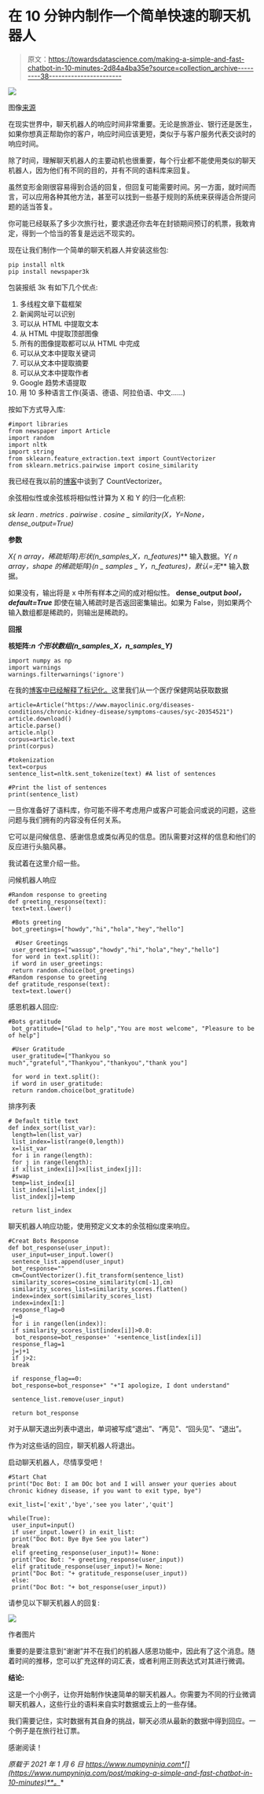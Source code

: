 # 在 10 分钟内制作一个简单快速的聊天机器人

> 原文：<https://towardsdatascience.com/making-a-simple-and-fast-chatbot-in-10-minutes-2d84a4ba35e?source=collection_archive---------38----------------------->

![](img/7877801fc451b05588304fd259936944.png)

图像[来源](https://unsplash.com/photos/uLnmmE8Y0E4?utm_source=unsplash&utm_medium=referral&utm_content=creditShareLink)

在现实世界中，聊天机器人的响应时间非常重要。无论是旅游业、银行还是医生，如果你想真正帮助你的客户，响应时间应该更短，类似于与客户服务代表交谈时的响应时间。

除了时间，理解聊天机器人的主要动机也很重要，每个行业都不能使用类似的聊天机器人，因为他们有不同的目的，并有不同的语料库来回复。

虽然变形金刚很容易得到合适的回复，但回复可能需要时间。另一方面，就时间而言，可以应用各种其他方法，甚至可以找到一些基于规则的系统来获得适合所提问题的适当答复。

你可能已经联系了多少次旅行社，要求退还你去年在封锁期间预订的机票，我敢肯定，得到一个恰当的答复是远远不现实的。

现在让我们制作一个简单的聊天机器人并安装这些包:

```
pip install nltk 
pip install newspaper3k
```

包装报纸 3k 有如下几个优点:

1.  多线程文章下载框架
2.  新闻网址可以识别
3.  可以从 HTML 中提取文本
4.  从 HTML 中提取顶部图像
5.  所有的图像提取都可以从 HTML 中完成
6.  可以从文本中提取关键词
7.  可以从文本中提取摘要
8.  可以从文本中提取作者
9.  Google 趋势术语提取
10.  用 10 多种语言工作(英语、德语、阿拉伯语、中文……)

按如下方式导入库:

```
#import libraries
from newspaper import Article
import random
import nltk
import string
from sklearn.feature_extraction.text import CountVectorizer
from sklearn.metrics.pairwise import cosine_similarity
```

我已经在我以前的[博客](/nlp-easy-explanation-of-common-terms-with-python-dc7c323a4691)中谈到了 CountVectorizer。

余弦相似性或余弦核将相似性计算为 X 和 Y 的归一化点积:

*sk learn . metrics . pairwise . cosine _ similarity(X，Y=None，dense_output=True)*

**参数**

**X*{ n array，稀疏矩阵}形状(n_samples_X，n_features)*** 输入数据。**Y*{ n array，shape 的稀疏矩阵}(n _ samples _ Y，n_features)，默认=无*** 输入数据。

如果没有，输出将是 x 中所有样本之间的成对相似性。 **dense_output *bool，default=True*** 即使在输入稀疏时是否返回密集输出。如果为 False，则如果两个输入数组都是稀疏的，则输出是稀疏的。

**回报**

**核矩阵:*n 个形状数组(n_samples_X，n_samples_Y)***

```
import numpy as np
import warnings
warnings.filterwarnings('ignore')
```

在我的[博客中已经解释了标记化。](/nlp-easy-explanation-of-common-terms-with-python-dc7c323a4691)这里我们从一个医疗保健网站获取数据

```
article=Article("https://www.mayoclinic.org/diseases-conditions/chronic-kidney-disease/symptoms-causes/syc-20354521")
article.download()
article.parse()
article.nlp()
corpus=article.text
print(corpus)

#tokenization
text=corpus
sentence_list=nltk.sent_tokenize(text) #A list of sentences

#Print the list of sentences
print(sentence_list)
```

一旦你准备好了语料库，你可能不得不考虑用户或客户可能会问或说的问题，这些问题与我们拥有的内容没有任何关系。

它可以是问候信息、感谢信息或类似再见的信息。团队需要对这样的信息和他们的反应进行头脑风暴。

我试着在这里介绍一些。

问候机器人响应

```
#Random response to greeting
def greeting_response(text):
 text=text.lower()

 #Bots greeting
 bot_greetings=["howdy","hi","hola","hey","hello"]

  #User Greetings
 user_greetings=["wassup","howdy","hi","hola","hey","hello"]
 for word in text.split():
 if word in user_greetings:
 return random.choice(bot_greetings)
#Random response to greeting
def gratitude_response(text):
 text=text.lower()
```

感恩机器人回应:

```
#Bots gratitude
 bot_gratitude=["Glad to help","You are most welcome", "Pleasure to be of help"]

 #User Gratitude
 user_gratitude=["Thankyou so much","grateful","Thankyou","thankyou","thank you"]

 for word in text.split():
 if word in user_gratitude:
 return random.choice(bot_gratitude)
```

排序列表

```
# Default title text
def index_sort(list_var):
 length=len(list_var)
 list_index=list(range(0,length))
 x=list_var
 for i in range(length):
 for j in range(length):
 if x[list_index[i]]>x[list_index[j]]:
 #swap
 temp=list_index[i]
 list_index[i]=list_index[j]
 list_index[j]=temp

 return list_index
```

聊天机器人响应功能，使用预定义文本的余弦相似度来响应。

```
#Creat Bots Response
def bot_response(user_input):
 user_input=user_input.lower()
 sentence_list.append(user_input)
 bot_response=""
 cm=CountVectorizer().fit_transform(sentence_list)
 similarity_scores=cosine_similarity(cm[-1],cm)
 similarity_scores_list=similarity_scores.flatten()
 index=index_sort(similarity_scores_list)
 index=index[1:]
 response_flag=0
 j=0
 for i in range(len(index)):
 if similarity_scores_list[index[i]]>0.0:
  bot_response=bot_response+' '+sentence_list[index[i]]
 response_flag=1
 j=j+1
 if j>2:
 break

 if response_flag==0:
 bot_response=bot_response+" "+"I apologize, I dont understand"

 sentence_list.remove(user_input) 

 return bot_response
```

对于从聊天退出列表中退出，单词被写成“退出”、“再见”、“回头见”、“退出”。

作为对这些话的回应，聊天机器人将退出。

启动聊天机器人，尽情享受吧！

```
#Start Chat
print("Doc Bot: I am DOc bot and I will answer your queries about chronic kidney disease, if you want to exit type, bye")

exit_list=['exit','bye','see you later','quit']

while(True):
 user_input=input()
 if user_input.lower() in exit_list:
 print("Doc Bot: Bye Bye See you later")
 break
 elif greeting_response(user_input)!= None:
 print("Doc Bot: "+ greeting_response(user_input))
 elif gratitude_response(user_input)!= None:
 print("Doc Bot: "+ gratitude_response(user_input)) 
 else:
 print("Doc Bot: "+ bot_response(user_input))
```

请参见以下聊天机器人的回复:

![](img/bd7068cfb5e4b53bb574a74358228004.png)

作者图片

重要的是要注意到“谢谢”并不在我们的机器人感恩功能中，因此有了这个消息。随着时间的推移，您可以扩充这样的词汇表，或者利用正则表达式对其进行微调。

**结论:**

这是一个小例子，让你开始制作快速简单的聊天机器人。你需要为不同的行业微调聊天机器人，这些行业的语料来自实时数据或云上的一些存储。

我们需要记住，实时数据有其自身的挑战，聊天必须从最新的数据中得到回应。一个例子是在旅行社订票。

感谢阅读！

*原载于 2021 年 1 月 6 日 https://www.numpyninja.com*[](https://www.numpyninja.com/post/making-a-simple-and-fast-chatbot-in-10-minutes)**。**